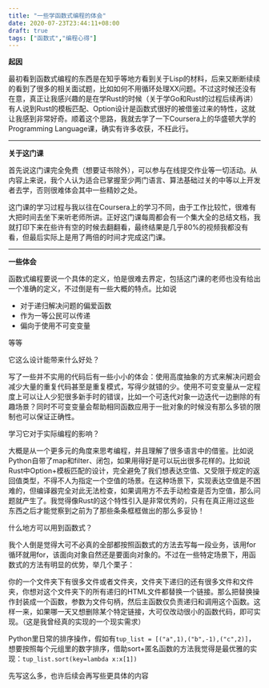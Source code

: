 ```yaml
---
title: "一些学函数式编程的体会"
date: 2020-07-23T23:44:11+08:00
draft: true
tags: ["函数式","编程心得"]
---
```


**起因**

最初看到函数式编程的东西是在知乎等地方看到关于Lisp的材料，后来又断断续续的看到了很多的相关面试题，比如如何不用循环处理XX问题。不过这时候还没有在意，真正让我感兴趣的是在学Rust的时候（关于学Go和Rust的过程后续再讲）有人说到Rust的模板匹配、Option设计是函数式很好的被借鉴过来的特性，这就让我感到非常好奇。顺着这个思路，我就去学了一下Coursera上的华盛顿大学的Programming Language课，确实有许多收获，不枉此行。

---

**关于这门课**

首先说这门课完全免费（想要证书除外），可以参与在线提交作业等一切活动。从内容上来说，我个人认为适合已掌握至少两门语言、算法基础过关的中等以上开发者去学，否则很难体会其中一些精妙之处。

这门课的学习过程与我以往在Coursera上的学习不同，由于工作比较忙，很难有大把时间去坐下来听老师所讲。正好这门课每周都会有一个集大全的总结文档，我就打印下来在些许有空的时候去翻翻看，最终结果是几乎80%的视频我都没有看，但最后实际上是用了两倍的时间才完成这门课。

---

**一些体会**

函数式编程要说一个具体的定义，怕是很难去界定，包括这门课的老师也没有给出一个准确的定义，不过倒是有一些大概的特点。比如说

- 对于递归解决问题的偏爱函数
- 作为一等公民可以传递
- 偏向于使用不可变变量

等等

它这么设计能带来什么好处？

写了一些并不实用的代码后有一些小小的体会：使用高度抽象的方式来解决问题会减少大量的重复代码甚至是重复模式，写得少就错的少。使用不可变变量从一定程度上可以让人少犯很多新手时的错误，比如一个可迭代对象一边迭代一边删除的有趣场景？同时不可变变量会帮助相同函数应用于一批对象的时候没有那么多锁的限制也可以保证正确性。

学习它对于实际编程的影响？

大概是从一个更多元的角度来思考编程，并且理解了很多语言中的借鉴。比如说Python自带了map和filter、闭包，如果用得好是可以玩出很多花样的。比如说Rust中Option+模板匹配的设计，完全避免了我们想表达空值、又受限于规定的返回值类型，不得不人为指定一个空值的场景。在这种场景下，实现表达空值是不困难的，但编译器完全对此无法检查，如果调用方不去手动检查是否为空值，那么问题就产生了。我觉得像Rust的这个特性引入是非常优秀的，只有在真正用过这些东西之后才能觉察到之前为了那些条条框框做出的那么多妥协！

什么地方可以用到函数式？

我个人倒是觉得大可不必真的全部都按照函数式的方法去写每一段业务，该用for循环就用for，该面向对象自然还是要面向对象的。不过在一些特定场景下，用函数式的方法有明显的优势，举几个栗子：

你的一个文件夹下有很多文件或者文件夹，文件夹下递归的还有很多文件和文件夹，你想对这个文件夹下的所有递归的HTML文件都替换一个链接。那么把替换操作封装成一个函数，参数为文件句柄，然后主函数仅负责递归和调用这个函数。这样一来，如果哪一天又想删除某个特定链接，大可仅改动很小的函数代码，即可实现。（这是我曾经真的实现的一个现实需求）

Python里日常的排序操作，假如有```tup_list = [("a",1),("b",-1),("c",2)]```，想要按照每个元组里的数字排序，借助sort+匿名函数的方法我觉得是最优雅的实现：```tup_list.sort(key=lambda x:x[1])```

先写这么多，也许后续会再写些更具体的内容